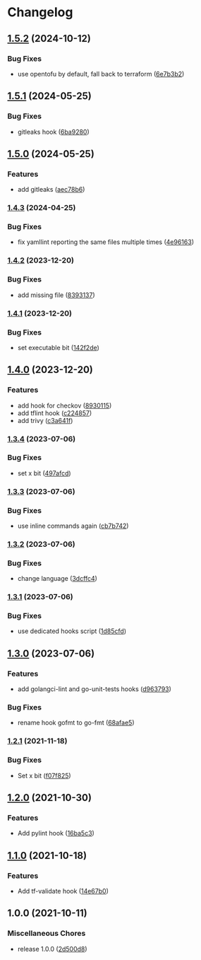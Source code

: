 # Changelog

## [1.5.2](https://github.com/soerenschneider/pre-commit-hooks/compare/v1.5.1...v1.5.2) (2024-10-12)


### Bug Fixes

* use opentofu by default, fall back to terraform ([6e7b3b2](https://github.com/soerenschneider/pre-commit-hooks/commit/6e7b3b21b7bc06f8e583e639873284195abddbc4))

## [1.5.1](https://github.com/soerenschneider/pre-commit-hooks/compare/v1.5.0...v1.5.1) (2024-05-25)


### Bug Fixes

* gitleaks hook ([6ba9280](https://github.com/soerenschneider/pre-commit-hooks/commit/6ba9280f681bccd94e0c1abdc6eae2f5381f0310))

## [1.5.0](https://github.com/soerenschneider/pre-commit-hooks/compare/v1.4.3...v1.5.0) (2024-05-25)


### Features

* add gitleaks ([aec78b6](https://github.com/soerenschneider/pre-commit-hooks/commit/aec78b6621186a58c2fac332a4aceaa73edf0775))

### [1.4.3](https://www.github.com/soerenschneider/pre-commit-hooks/compare/v1.4.2...v1.4.3) (2024-04-25)


### Bug Fixes

* fix yamllint reporting the same files multiple times ([4e96163](https://www.github.com/soerenschneider/pre-commit-hooks/commit/4e961634f0fb6f572f9710685778d43f46d39450))

### [1.4.2](https://www.github.com/soerenschneider/pre-commit-hooks/compare/v1.4.1...v1.4.2) (2023-12-20)


### Bug Fixes

* add missing file ([8393137](https://www.github.com/soerenschneider/pre-commit-hooks/commit/83931375f9fa2816d63c8d69e671238ca6f9b724))

### [1.4.1](https://www.github.com/soerenschneider/pre-commit-hooks/compare/v1.4.0...v1.4.1) (2023-12-20)


### Bug Fixes

* set executable bit ([142f2de](https://www.github.com/soerenschneider/pre-commit-hooks/commit/142f2de19220276a58b57e253420b630fb29a2e8))

## [1.4.0](https://www.github.com/soerenschneider/pre-commit-hooks/compare/v1.3.4...v1.4.0) (2023-12-20)


### Features

* add hook for checkov ([8930115](https://www.github.com/soerenschneider/pre-commit-hooks/commit/8930115c6dd5d2bcc216cc79150089010f9dab64))
* add tflint hook ([c224857](https://www.github.com/soerenschneider/pre-commit-hooks/commit/c224857d82e5912322b03b7951621804f92dbf76))
* add trivy ([c3a641f](https://www.github.com/soerenschneider/pre-commit-hooks/commit/c3a641f7364454aa29a1698530bea882ac64515b))

### [1.3.4](https://www.github.com/soerenschneider/pre-commit-hooks/compare/v1.3.3...v1.3.4) (2023-07-06)


### Bug Fixes

* set x bit ([497afcd](https://www.github.com/soerenschneider/pre-commit-hooks/commit/497afcd108e24c45afc7b8fe23ff7d180bc02c9d))

### [1.3.3](https://www.github.com/soerenschneider/pre-commit-hooks/compare/v1.3.2...v1.3.3) (2023-07-06)


### Bug Fixes

* use inline commands again ([cb7b742](https://www.github.com/soerenschneider/pre-commit-hooks/commit/cb7b742764829364de3f78268bb907fa63c22db9))

### [1.3.2](https://www.github.com/soerenschneider/pre-commit-hooks/compare/v1.3.1...v1.3.2) (2023-07-06)


### Bug Fixes

* change language ([3dcffc4](https://www.github.com/soerenschneider/pre-commit-hooks/commit/3dcffc45bcd4e2ed690e0e6cf9752f9bc8407c48))

### [1.3.1](https://www.github.com/soerenschneider/pre-commit-hooks/compare/v1.3.0...v1.3.1) (2023-07-06)


### Bug Fixes

* use dedicated hooks script ([1d85cfd](https://www.github.com/soerenschneider/pre-commit-hooks/commit/1d85cfd642b8302b89e156e86de694f4bf03e478))

## [1.3.0](https://www.github.com/soerenschneider/pre-commit-hooks/compare/v1.2.1...v1.3.0) (2023-07-06)


### Features

* add golangci-lint and go-unit-tests hooks ([d963793](https://www.github.com/soerenschneider/pre-commit-hooks/commit/d9637932d0d4c1774631b322a1e06b8675a2cb1e))


### Bug Fixes

* rename hook gofmt to go-fmt ([68afae5](https://www.github.com/soerenschneider/pre-commit-hooks/commit/68afae52afe6a1df708dae5944b4d3be91964a00))

### [1.2.1](https://www.github.com/soerenschneider/pre-commit-hooks/compare/v1.2.0...v1.2.1) (2021-11-18)


### Bug Fixes

* Set x bit ([f07f825](https://www.github.com/soerenschneider/pre-commit-hooks/commit/f07f825469fb6f272668366214548a0278059bcf))

## [1.2.0](https://www.github.com/soerenschneider/pre-commit-hooks/compare/v1.1.0...v1.2.0) (2021-10-30)


### Features

* Add pylint hook ([16ba5c3](https://www.github.com/soerenschneider/pre-commit-hooks/commit/16ba5c3eddc0111bd967a4be05ade0e33d1ffc08))

## [1.1.0](https://www.github.com/soerenschneider/pre-commit-hooks/compare/v1.0.0...v1.1.0) (2021-10-18)


### Features

* Add tf-validate hook ([14e67b0](https://www.github.com/soerenschneider/pre-commit-hooks/commit/14e67b03db3abb54a48cf6c67d78e25c983cc5a5))

## 1.0.0 (2021-10-11)


### Miscellaneous Chores

* release 1.0.0 ([2d500d8](https://www.github.com/soerenschneider/pre-commit-hooks/commit/2d500d8c25b1ad5a28c9183fad561b98c9691612))
